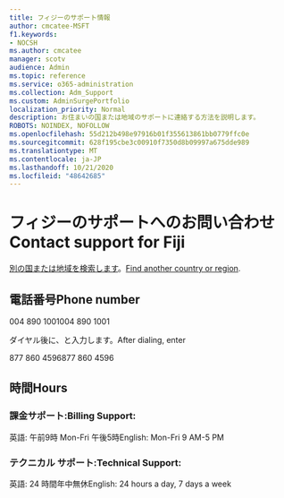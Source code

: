```yaml
---
title: フィジーのサポート情報
author: cmcatee-MSFT
f1.keywords:
- NOCSH
ms.author: cmcatee
manager: scotv
audience: Admin
ms.topic: reference
ms.service: o365-administration
ms.collection: Adm_Support
ms.custom: AdminSurgePortfolio
localization_priority: Normal
description: お住まいの国または地域のサポートに連絡する方法を説明します。
ROBOTS: NOINDEX, NOFOLLOW
ms.openlocfilehash: 55d212b498e97916b01f355613861bb0779ffc0e
ms.sourcegitcommit: 628f195cbe3c00910f7350d8b09997a675dde989
ms.translationtype: MT
ms.contentlocale: ja-JP
ms.lasthandoff: 10/21/2020
ms.locfileid: "48642685"
---
```

# <a name="contact-support-for-fiji"></a><span data-ttu-id="821ad-103">フィジーのサポートへのお問い合わせ</span><span class="sxs-lookup"><span data-stu-id="821ad-103">Contact support for Fiji</span></span>

<span data-ttu-id="821ad-104">[別の国または地域を検索します](../contact-support-for-business-products.md)。</span><span class="sxs-lookup"><span data-stu-id="821ad-104">[Find another country or region](../contact-support-for-business-products.md).</span></span>

## <a name="phone-number"></a><span data-ttu-id="821ad-105">電話番号</span><span class="sxs-lookup"><span data-stu-id="821ad-105">Phone number</span></span>
<span data-ttu-id="821ad-106">004 890 1001</span><span class="sxs-lookup"><span data-stu-id="821ad-106">004 890 1001</span></span>

<span data-ttu-id="821ad-107">ダイヤル後に、と入力します。</span><span class="sxs-lookup"><span data-stu-id="821ad-107">After dialing, enter</span></span>

<span data-ttu-id="821ad-108">877 860 4596</span><span class="sxs-lookup"><span data-stu-id="821ad-108">877 860 4596</span></span>

## <a name="hours"></a><span data-ttu-id="821ad-109">時間</span><span class="sxs-lookup"><span data-stu-id="821ad-109">Hours</span></span>
### <a name="billing-support"></a><span data-ttu-id="821ad-110">課金サポート:</span><span class="sxs-lookup"><span data-stu-id="821ad-110">Billing Support:</span></span>

<span data-ttu-id="821ad-111">英語: 午前9時 Mon-Fri 午後5時</span><span class="sxs-lookup"><span data-stu-id="821ad-111">English: Mon-Fri 9 AM-5 PM</span></span>

### <a name="technical-support"></a><span data-ttu-id="821ad-112">テクニカル サポート:</span><span class="sxs-lookup"><span data-stu-id="821ad-112">Technical Support:</span></span>

<span data-ttu-id="821ad-113">英語: 24 時間年中無休</span><span class="sxs-lookup"><span data-stu-id="821ad-113">English: 24 hours a day, 7 days a week</span></span>
